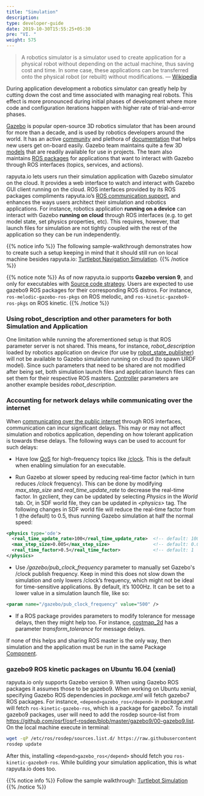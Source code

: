 ```yaml
---
title: "Simulation"
description:
type: developer-guide
date: 2019-10-30T15:55:25+05:30
pre: "VI. "
weight: 575
---
```

> A robotics simulator is a simulator used to create application for a physical robot without depending on the actual machine, thus saving cost and time. In some case, these applications can be transferred onto the physical robot (or rebuilt) without modifications. — [Wikipedia](https://en.wikipedia.org/wiki/Robotics_simulator)

During application development a robotics simulator can greatly help by cutting down the cost and time associated with managing real robots. This effect is more pronounced during initial phases of development where more code and configuration iterations happen with higher rate of trial-and-error phases.

[Gazebo](http://gazebosim.org) is popular open-source 3D robotics simulator that has been around for more than a decade, and is used by robotics developers around the world. It has an active [community](http://answers.gazebosim.org/questions) and plethora of [documentation](http://gazebosim.org/tutorials) that helps new users get on-board easily. Gazebo team maintains quite a few 3D [models](https://bitbucket.org/osrf/gazebo_models/) that are readily available for use in projects. The team also maintains [ROS packages](http://wiki.ros.org/gazebo_ros_pkgs) for applications that want to interact with Gazebo through ROS interfaces (topics, services, and actions).

rapyuta.io lets users run their simulation application with Gazebo simulator on the cloud. It provides a web interface to watch and interact with Gazebo GUI client running on the cloud. ROS interfaces provided by its ROS packages compliments rapyuta.io’s [ROS communication support](/developer-guide/manage-software-cycle/communication-topologies/ros-support/), and enhances the ways users architect their simulation and robotics applications. For instance, robotics application **running on a device** can interact with Gazebo **running on cloud** through ROS interfaces (e.g. to get model state, set physics properties, etc). This requires, however, that launch files for simulation are not tightly coupled with the rest of the application so they can be run independently.

{{% notice info %}}
The following sample-walkthrough demonstrates how to create such a setup keeping in mind that it should still run on local machine besides rapyuta.io: [Turtlebot Navigation Simulation](/build-solutions/sample-walkthroughs/turtlebot-navigation-simulation/).
{{% /notice %}}

{{% notice note %}}
As of now rapyuta.io supports **Gazebo version 9**, and only for executables with [Source code strategy](/developer-guide/create-software-packages/builds/#source-code-strategy). Users are expected to use gazebo9 ROS packages for their corresponding ROS distros. For instance, `ros-melodic-gazebo-ros-pkgs` on ROS melodic, and `ros-kinetic-gazebo9-ros-pkgs` on ROS kinetic.
{{% /notice %}}


### Using robot_description and other parameters for both Simulation and Application

One limitation while running the aforementioned setup is that ROS parameter server is not shared. This means, for instance, *robot_description* loaded by robotics application on device (for use by [robot_state_publisher](http://wiki.ros.org/robot_state_publisher)) will not be available to Gazebo simulation running on cloud (to spawn URDF model). Since such parameters that need to be shared are not modified after being set, both simulation launch files and application launch files can set them for their respective ROS masters. [Controller](http://wiki.ros.org/ros_control#Controllers) parameters are another example besides *robot_description*.


### Accounting for network delays while communicating over the internet

When [communicating over the public internet](/developer-guide/manage-software-cycle/communication-topologies/ros-support/#ros-over-the-public-internet) through ROS interfaces, communication can incur significant delays. This may or may not affect simulation and robotics application, depending on how tolerant application is towards these delays. The following ways can be used to account for such delays:

- Have low [QoS](/developer-guide/create-software-packages/ros-support/#defining-qos) for high-frequency topics like [/clock](http://gazebosim.org/tutorials/?tut=ros_comm#GazeboPublishedTopics). This is the default when enabling simulation for an executable.

- Run Gazebo at slower speed by reducing real-time factor (which in turn reduces */clock* frequency). This can be done by modifying *max_step_size* and *real_time_update_rate* to decrease the real-time factor. In gzclient, they can be updated by selecting *Physics* in the *World* tab. Or, in SDF world file, they can be updated in *\<physics>* tag. The following changes in SDF world file will reduce the real-time factor from 1 (the default) to 0.5, thus running Gazebo simulation at half the normal speed:

```xml
<physics type='ode'>
  <real_time_update_rate>100</real_time_update_rate>  <!-- default: 1000   -->
  <max_step_size>0.005</max_step_size>                <!-- default: 0.001  -->
  <real_time_factor>0.5</real_time_factor>            <!-- default: 1      -->
</physics>
```

- Use */gazebo/pub_clock_frequency* parameter to manually set Gazebo's /clock publish frequency. Keep in mind this does not slow down the simulation and only lowers /clock’s frequency, which might not be ideal for time-sensitive applications. By default, it’s 1000Hz. It can be set to a lower value in a simulation launch file, like so:

```xml
<param name="/gazebo/pub_clock_frequency" value="500" />
```

- If a ROS package provides parameters to modify tolerance for message delays, then they might help too. For instance, [costmap_2d](http://wiki.ros.org/costmap_2d) has a parameter *transform_tolerance* for message delays.

If none of this helps and sharing ROS master is the only way, then simulation and the application must be run in the same Package [Component](/developer-guide/create-software-packages/package-internals/#components).


### gazebo9 ROS kinetic packages on Ubuntu 16.04 (xenial)

rapyuta.io only supports Gazebo version 9. When using Gazebo ROS packages it assumes those to be gazebo9. When working on Ubuntu xenial, specifying Gazebo ROS dependencies in *package.xml* will fetch gazebo7 ROS packages. For instance, `<depend>gazebo_ros</depend>` in *package.xml* will fetch `ros-kinetic-gazebo-ros`, which is a package for gazebo7. To install gazebo9 packages, user will need to add the rosdep source-list from https://github.com/osrf/osrf-rosdep/blob/master/gazebo9/00-gazebo9.list. On the local machine execute in terminal:

```bash
wget -qP /etc/ros/rosdep/sources.list.d/ https://raw.githubusercontent.com/osrf/osrf-rosdep/master/gazebo9/00-gazebo9.list
rosdep update
```

After this, installing `<depend>gazebo_ros</depend>` should fetch you `ros-kinetic-gazebo9-ros`. While building your simulation application, this is what rapyuta.io does too.


{{% notice info %}}
Follow the sample walkthrough: [Turtlebot Simulation](/build-solutions/sample-walkthroughs/turtlebot-simulation/)
{{% /notice %}}
